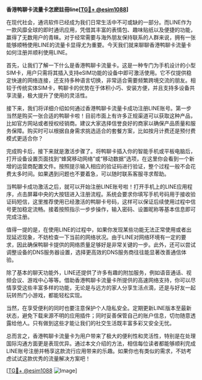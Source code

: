 **香港鸭聊卡流量卡怎麽註冊line[[TG💪+ @esim1088](https://t.me/s/esim1088)]**

在现代社会，通讯软件已经成为我们日常生活中不可或缺的一部分。而LINE作为一款风靡全球的即时通讯应用，凭借其丰富的表情包、趣味贴纸以及便捷的功能，赢得了无数用户的青睐。对于经常需要与海外朋友保持联系的人群来说，拥有一张能够顺畅使用LINE的流量卡显得尤为重要。今天我们就来聊聊香港鸭聊卡流量卡如何注册并顺利使用LINE。

首先，让我们了解一下什么是香港鸭聊卡流量卡。这是一种专门为手机设计的小型SIM卡，用户只需将其插入支持eSIM功能的设备中即可激活使用。它不仅提供稳定快速的网络连接，还支持多种语言切换，非常适合需要频繁跨境交流的朋友。相较于传统实体SIM卡，鸭聊卡的优势在于体积小巧、安装方便，并且支持多设备共享流量，极大提升了使用的灵活性。

接下来，我们将详细介绍如何通过香港鸭聊卡流量卡成功注册LINE账号。第一步当然是购买一张合适的鸭聊卡啦！目前市面上有许多正规渠道可以获取这种产品，比如官方网站或者授权经销商。建议大家选择信誉良好的商家以确保产品质量和服务保障。购买时可以根据自身需求挑选适合的套餐方案，比如按月计费还是预付费模式更适合你？

完成购卡后，接下来就是激活步骤了。将鸭聊卡插入你的智能手机或平板电脑后，打开设备设置页面找到“蜂窝移动网络”或“移动数据”选项，在这里你会看到一个新增的运营商配置文件。按照提示输入相应的验证码进行验证，整个过程一般不会花费太多时间。如果遇到问题也不要着急，可以随时联系客服寻求帮助。

当鸭聊卡成功激活之后，就可以开始注册LINE账号啦！打开手机上的LINE应用程序，点击屏幕中央的大按钮进入注册流程。系统会要求你填写手机号码用于接收验证码短信，这里推荐使用已经激活的鸭聊卡号码，这样可以保证后续使用过程中信号更加稳定流畅。接着按照指示一步步操作，输入密码、设置昵称等基本信息即可完成注册。

值得一提的是，在使用LINE的过程中，如果你发现某些功能无法正常使用或者出现延迟现象，不妨检查一下当前的网络状况。由于LINE对网络环境有一定的要求，因此确保鸭聊卡提供的网络质量足够好是非常关键的一步。此外，还可以尝试调整设备的DNS服务器设置，选择更高效的DNS服务商往往能显著改善通信体验。

除了基本的聊天功能外，LINE还提供了许多有趣的附加服务，例如语音通话、视频会议、游戏中心等等。借助香港鸭聊卡流量卡所提供的高速网络支持，你可以尽情享受这些丰富多样的功能，无论是与远方的家人分享生活点滴，还是与好友一起玩转热门小游戏，都能轻松实现。

当然，在享受便利的同时也要注意保护个人隐私安全。定期更新LINE版本至最新状态，避免下载来源不明的应用插件；同时妥善保管自己的账户信息，切勿随意透露给他人。只有做到这些才能让我们的社交生活既丰富多彩又安全无忧。

总而言之，香港鸭聊卡流量卡为用户带来了极大的便利性和灵活性，特别是在处理国际沟通方面更是表现优异。通过本文介绍的方法，相信每位读者都能够顺利完成LINE账号注册并畅享这款流行应用带来的乐趣。如果你也有类似的需求，不妨考虑试试这款优秀的流量解决方案吧！

[[TG💪+ @esim1088](https://t.me/s/esim1088) ![Image](https://i.postimg.cc/4NQfJmqS/Snipaste-2025-05-13-00-14-12.png)]